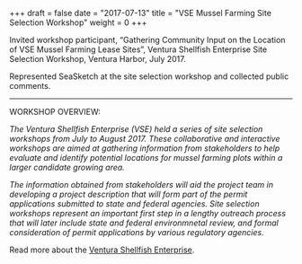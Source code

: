 +++
draft = false
date = "2017-07-13"
title = "VSE Mussel Farming Site Selection Workshop"
weight = 0
+++


Invited workshop participant, “Gathering Community Input on the Location of VSE Mussel Farming Lease Sites”, Ventura Shellfish Enterprise Site Selection Workshop, Ventura Harbor, July 2017.

<!--more-->

Represented SeaSketch at the site selection workshop and collected public comments.

***

WORKSHOP OVERVIEW:

_The Ventura Shellfish Enterprise (VSE) held a series of site selection workshops from July to August 2017. These collaborative and interactive workshops are aimed at gathering information from stakeholders to help evaluate and identify potential locations for mussel farming plots within a larger candidate growing area._

_The information obtained from stakeholders will aid the project team in developing a project description that will form part of the permit applications submitted to state and federal agencies. Site selection workshops represent an important first step in a lengthy outreach process that will later include state and federal environmnetal review, and formal consideration of permit applications by various regulatory agencies._

Read more about the [Ventura Shellfish Enterprise](http://venturashellfishenterprise.com/).